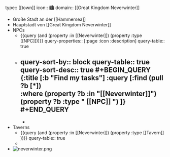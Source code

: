type:: [[town]]
icon:: 🏙️
domain:: [[Great Kingdom Neverwinter]]

- Große Stadt an der [[Hammersea]]
- Hauptstadt von [[Great Kingdom Neverwinter]]
- NPCs
	- {{query (and (property :in [[Neverwinter]]) (property :type [[NPC]]))}}
	  query-properties:: [:page :icon :description]
	  query-table:: true
	- query-sort-by:: block
	  query-table:: true
	  query-sort-desc:: true
	  #+BEGIN_QUERY
	   {:title [:b "Find my tasks"]
	   :query [:find (pull ?b [*])   
	   :where
	  (property ?b :in "[[Neverwinter]]")
	  (property ?b :type " [[NPC]] ")
	   ]}
	  #+END_QUERY
		-
		-
- Taverns
	- {{query (and (property :in [[Neverwinter]]) (property :type [[Tavern]] ))}}
	  query-table:: true
	-
- ![neverwinter.png](../assets/neverwinter_1728047649096_0.png)